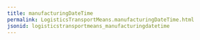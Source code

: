 ```yaml
---
title: manufacturingDateTime
permalink: LogisticsTransportMeans.manufacturingDateTime.html
jsonid: logisticstransportmeans_manufacturingdatetime
---
```

